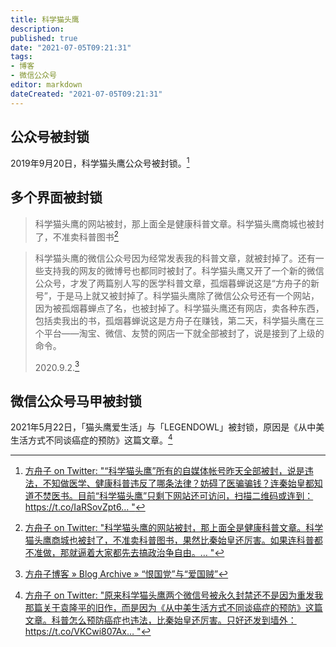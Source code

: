 ```yaml
---
title: 科学猫头鹰
description:
published: true
date: "2021-07-05T09:21:31"
tags:
- 博客
- 微信公众号
editor: markdown
dateCreated: "2021-07-05T09:21:31"
---
```


## 公众号被封锁

2019年9月20日，科学猫头鹰公众号被封锁。[^2019_09_20]

[^2019_09_20]: [方舟子 on Twitter: "“科学猫头鹰”所有的自媒体帐号昨天全部被封，说是违法，不知做医学、健康科普违反了哪条法律？妨碍了医骗骗钱？连秦始皇都知道不焚医书。目前“科学猫头鹰”只剩下网站还可访问，扫描二维码或连到：https://t.co/IaRSovZpt6… "](https://web.archive.org/web/20190920225037if_/https://twitter.com/fangshimin/status/1175177177517740032)

## 多个界面被封锁

> 科学猫头鹰的网站被封，那上面全是健康科普文章。科学猫头鹰商城也被封了，不准卖科普图书[^2020_09_01]

[^2020_09_01]: [方舟子 on Twitter: "科学猫头鹰的网站被封，那上面全是健康科普文章。科学猫头鹰商城也被封了，不准卖科普图书，果然比秦始皇还厉害。如果连科普都不准做，那就逼着大家都先去搞政治争自由。… "](https://web.archive.org/web/20200901033031/https://twitter.com/fangshimin/status/1300637080532299776)

> 科学猫头鹰的微信公众号因为经常发表我的科普文章，就被封掉了。还有一些支持我的网友的微博号也都同时被封了。科学猫头鹰又开了一个新的微信公众号，才发了两篇别人写的医学科普文章，孤烟暮蝉说这是“方舟子的新号”，于是马上就又被封掉了。科学猫头鹰除了微信公众号还有一个网站，因为被孤烟暮蝉点了名，也被封掉了。科学猫头鹰还有网店，卖各种东西，包括卖我出的书，孤烟暮蝉说这是方舟子在赚钱，第二天，科学猫头鹰在三个平台——淘宝、微信、友赞的网店一下就全部被封了，说是接到了上级的命令。
>
> 2020.9.2.[^2020_09_02]

[^2020_09_02]: [方舟子博客 » Blog Archive » “恨国党”与“爱国贼”](https://web.archive.org/web/20210705022507/https://xysblogs.org/fangshimin/archives/12795)

## 微信公众号马甲被封锁

2021年5月22日，「猫头鹰爱生活」与「LEGENDOWL」被封锁，原因是《从中美生活方式不同谈癌症的预防》这篇文章。[^2021_05_22]

[^2021_05_22]: [方舟子 on Twitter: "原来科学猫头鹰两个微信号被永久封禁还不是因为重发我那篇关于袁隆平的旧作，而是因为《从中美生活方式不同谈癌症的预防》这篇文章。科普怎么预防癌症也违法，比秦始皇还厉害。只好还发到墙外：https://t.co/VKCwi807Ax… "](https://web.archive.org/web/20210523075648/https://twitter.com/fangshimin/status/1396254838837551109)
